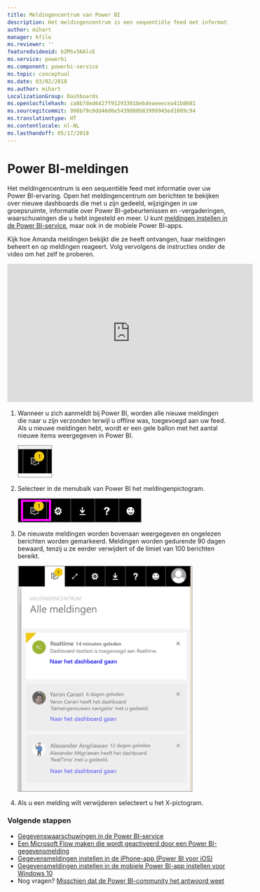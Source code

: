 ```yaml
---
title: Meldingencentrum van Power BI
description: Het meldingencentrum is een sequentiële feed met informatie over uw Power BI-ervaring.
author: mihart
manager: kfile
ms.reviewer: ''
featuredvideoid: bZMSv5KAlcE
ms.service: powerbi
ms.component: powerbi-service
ms.topic: conceptual
ms.date: 03/02/2018
ms.author: mihart
LocalizationGroup: Dashboards
ms.openlocfilehash: ca8b7ded6427f912933618ebdeaeeecea41b8681
ms.sourcegitcommit: 998b79c0dd46d0e5439888b83999945ed1809c94
ms.translationtype: HT
ms.contentlocale: nl-NL
ms.lasthandoff: 05/17/2018
---
```

# <a name="power-bi-notifications"></a>Power BI-meldingen
Het meldingencentrum is een sequentiële feed met informatie over uw Power BI-ervaring. Open het meldingencentrum om berichten te bekijken over nieuwe dashboards die met u zijn gedeeld, wijzigingen in uw groepsruimte, informatie over Power BI-gebeurtenissen en -vergaderingen, waarschuwingen die u hebt ingesteld en meer. U kunt [meldingen instellen in de Power BI-service](service-set-data-alerts.md), maar ook in de mobiele Power BI-apps.

Kijk hoe Amanda meldingen bekijkt die ze heeft ontvangen, haar meldingen beheert en op meldingen reageert. Volg vervolgens de instructies onder de video om het zelf te proberen.

<iframe width="560" height="315" src="https://www.youtube.com/embed/bZMSv5KAlcE" frameborder="0" allowfullscreen></iframe>


1. Wanneer u zich aanmeldt bij Power BI, worden alle nieuwe meldingen die naar u zijn verzonden terwijl u offline was, toegevoegd aan uw feed. Als u nieuwe meldingen hebt, wordt er een gele ballon met het aantal nieuwe items weergegeven in Power BI.
   
   ![Pictogram voor nieuwe melding](media/service-notification-center/power-bi-new-notification.png)
2. Selecteer in de menubalk van Power BI het meldingenpictogram.
   
   ![Bovenste menubalk waarin meldingenpictogram is geselecteerd](media/service-notification-center/power-bi-notifications-icon.png)
3. De nieuwste meldingen worden bovenaan weergegeven en ongelezen berichten worden gemarkeerd. Meldingen worden gedurende 90 dagen bewaard, tenzij u ze eerder verwijdert of de limiet van 100 berichten bereikt.
   
   ![Meldingencentrum](media/service-notification-center/power-bi-notifications.png)
4. Als u een melding wilt verwijderen selecteert u het X-pictogram.

### <a name="next-steps"></a>Volgende stappen
* [Gegevenswaarschuwingen in de Power BI-service](service-set-data-alerts.md)
* [Een Microsoft Flow maken die wordt geactiveerd door een Power BI-gegevensmelding](service-flow-integration.md)
* [Gegevensmeldingen instellen in de iPhone-app (Power BI voor iOS)](mobile-set-data-alerts-in-the-mobile-apps.md)
* [Gegevensmeldingen instellen in de mobiele Power BI-app instellen voor Windows 10](mobile-set-data-alerts-in-the-mobile-apps.md)
* Nog vragen? [Misschien dat de Power BI-community het antwoord weet](http://community.powerbi.com/)

